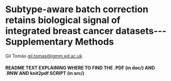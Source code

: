 Subtype-aware batch correction retains biological signal of integrated
breast cancer datasets---Supplementary Methods
===============
Gil Tomás
gil.tomas@igmm.ed.ac.uk


#### README TEXT EXPLAINING WHERE TO FIND THE .PDF (in doc/) AND .RNW AND knit2pdf SCRIPT (in src/)
